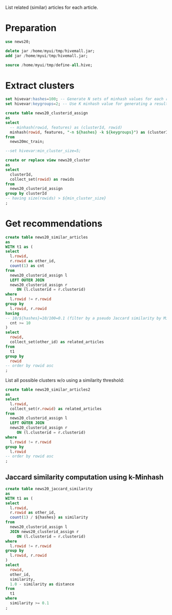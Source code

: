 <!-- 
  Hivemall: Hive scalable Machine Learning Library
  
  Licensed under the Apache License, Version 2.0 (the "License");
  you may not use this file except in compliance with the License.
  You may obtain a copy of the License at
  
          http://www.apache.org/licenses/LICENSE-2.0
          
  Unless required by applicable law or agreed to in writing, software
  distributed under the License is distributed on an "AS IS" BASIS,
  WITHOUT WARRANTIES OR CONDITIONS OF ANY KIND, either express or implied.
  See the License for the specific language governing permissions and
  limitations under the License.
-->

List related (similar) articles for each article.

# Preparation
```sql
use news20;

delete jar /home/myui/tmp/hivemall.jar;
add jar /home/myui/tmp/hivemall.jar;

source /home/myui/tmp/define-all.hive;
```

# Extract clusters
```sql
set hivevar:hashes=100; -- Generate N sets of minhash values for each row (DEFAULT: 5)
set hivevar:keygroups=2; -- Use K minhash value for generating a resulting value (DEFAULT: 2)

create table news20_clusterid_assign
as
select 
  -- minhash(rowid, features) as (clusterId, rowid)
  minhash(rowid, features, "-n ${hashes} -k ${keygroups}") as (clusterId, rowid)
from 
  news20mc_train;

--set hivevar:min_cluster_size=5;

create or replace view news20_cluster
as
select
  clusterId, 
  collect_set(rowid) as rowids
from 
  news20_clusterid_assign
group by clusterId
-- having size(rowids) > ${min_cluster_size}
;
```

# Get recommendations

```sql
create table news20_similar_articles
as
WITH t1 as (
select
  l.rowid,
  r.rowid as other_id,
  count(1) as cnt
from
  news20_clusterid_assign l 
  LEFT OUTER JOIN
  news20_clusterid_assign r
     ON (l.clusterid = r.clusterid)
where 
  l.rowid != r.rowid
group by
  l.rowid, r.rowid
having 
-- 10/${hashes}=10/100=0.1 (filter by a pseudo Jaccard similarity by Minhash is greater than or equals to 0.1)
  cnt >= 10 
)
select
  rowid,
  collect_set(other_id) as related_articles
from 
  t1
group by
  rowid
-- order by rowid asc
;
```

List all possible clusters w/o using a similarity threshold:
```sql
create table news20_similar_articles2
as
select
  l.rowid,
  collect_set(r.rowid) as related_articles
from
  news20_clusterid_assign l 
  LEFT OUTER JOIN
  news20_clusterid_assign r
     ON (l.clusterid = r.clusterid)
where 
  l.rowid != r.rowid
group by
  l.rowid
-- order by rowid asc
;
```

## Jaccard similarity computation using k-Minhash

```sql
create table news20_jaccard_similarity
as
WITH t1 as (
select
  l.rowid,
  r.rowid as other_id,
  count(1) / ${hashes} as similarity
from
  news20_clusterid_assign l 
  JOIN news20_clusterid_assign r
     ON (l.clusterid = r.clusterid)
where 
  l.rowid != r.rowid
group by
  l.rowid, r.rowid
)
select
  rowid,
  other_id,
  similarity,
  1.0 - similarity as distance
from
  t1
where
  similarity >= 0.1
;
```